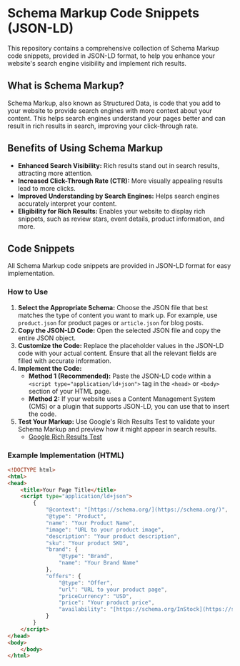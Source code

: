 # Schema Markup Code Snippets (JSON-LD)

This repository contains a comprehensive collection of Schema Markup code snippets, provided in JSON-LD format, to help you enhance your website's search engine visibility and implement rich results.

## What is Schema Markup?

Schema Markup, also known as Structured Data, is code that you add to your website to provide search engines with more context about your content. This helps search engines understand your pages better and can result in rich results in search, improving your click-through rate.

## Benefits of Using Schema Markup

* **Enhanced Search Visibility:** Rich results stand out in search results, attracting more attention.
* **Increased Click-Through Rate (CTR):** More visually appealing results lead to more clicks.
* **Improved Understanding by Search Engines:** Helps search engines accurately interpret your content.
* **Eligibility for Rich Results:** Enables your website to display rich snippets, such as review stars, event details, product information, and more.

## Code Snippets

All Schema Markup code snippets are provided in JSON-LD format for easy implementation.

### How to Use

1.  **Select the Appropriate Schema:** Choose the JSON file that best matches the type of content you want to mark up. For example, use `product.json` for product pages or `article.json` for blog posts.
2.  **Copy the JSON-LD Code:** Open the selected JSON file and copy the entire JSON object.
3.  **Customize the Code:** Replace the placeholder values in the JSON-LD code with your actual content. Ensure that all the relevant fields are filled with accurate information.
4.  **Implement the Code:**
    * **Method 1 (Recommended):** Paste the JSON-LD code within a `<script type="application/ld+json">` tag in the `<head>` or `<body>` section of your HTML page.
    * **Method 2:** If your website uses a Content Management System (CMS) or a plugin that supports JSON-LD, you can use that to insert the code.
5.  **Test Your Markup:** Use Google's Rich Results Test to validate your Schema Markup and preview how it might appear in search results.
    * [Google Rich Results Test](https://search.google.com/test/rich-results)

### Example Implementation (HTML)

```html
<!DOCTYPE html>
<html>
<head>
    <title>Your Page Title</title>
    <script type="application/ld+json">
        {
            "@context": "[https://schema.org/](https://schema.org/)",
            "@type": "Product",
            "name": "Your Product Name",
            "image": "URL to your product image",
            "description": "Your product description",
            "sku": "Your product SKU",
            "brand": {
                "@type": "Brand",
                "name": "Your Brand Name"
            },
            "offers": {
                "@type": "Offer",
                "url": "URL to your product page",
                "priceCurrency": "USD",
                "price": "Your product price",
                "availability": "[https://schema.org/InStock](https://schema.org/InStock)"
            }
        }
    </script>
</head>
<body>
    </body>
</html>
```